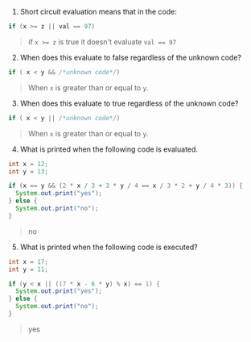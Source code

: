 1. Short circuit evaluation means that in the code:

```java
if (x >= z || val == 97)
```

> if `x >= z` is true it doesn't evaluate `val == 97`

2. When does this evaluate to false regardless of the unknown code?

```java
if ( x < y && /*unknown code*/)
```

> When `x` is greater than or equal to `y`.

3. When does this evaluate to true regardless of the unknown code?

```java
if ( x < y || /*unknown code*/)
```

> When `x` is greater than or equal to `y`. 

4. What is printed when the following code is evaluated.

```java
int x = 12;
int y = 13;

if (x == y && (2 * x / 3 + 3 * y / 4 == x / 3 * 2 + y / 4 * 3)) {
  System.out.print("yes");
} else {
  System.out.print("no");
}
```

> no

5. What is printed when the following code is executed?

```java
int x = 17;
int y = 11;

if (y < x || ((7 * x - 6 * y) % x) == 1) {
  System.out.print("yes");
} else {
  System.out.print("no");
}
```

> yes

